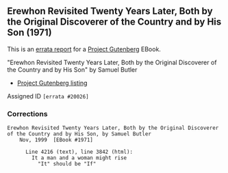 ## Erewhon Revisited Twenty Years Later, Both by the Original Discoverer of the Country and by His Son (1971)

This is an [errata report][1] for a [Project Gutenberg][2] EBook.

[1]: https://www.gutenberg.org/help/errata.html
[2]: https://www.gutenberg.org

"Erewhon Revisited Twenty Years Later, Both by the Original Discoverer of the Country and by His Son" by Samuel Butler

* [Project Gutenberg listing][3]


[3]: https://www.gutenberg.org/ebooks/1971


Assigned ID `[errata #20026]`

### Corrections

```
Erewhon Revisited Twenty Years Later, Both by the Original Discoverer of the Country and by His Son, by Samuel Butler
    Nov, 1999  [EBook #1971]

      Line 4216 (text), line 3842 (html):
        It a man and a woman might rise
          "It" should be "If"
```
